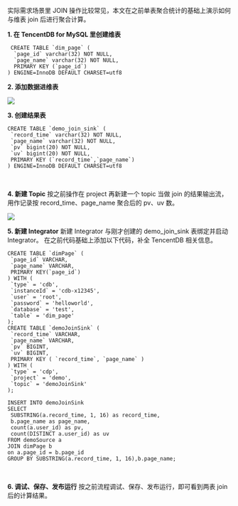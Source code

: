 实际需求场景里 JOIN 操作比较常见，本文在之前单表聚合统计的基础上演示如何与维表 join 后进行聚合计算。

**1. 在 TencentDB for MySQL 里创建维表**
```
 CREATE TABLE `dim_page` (
  `page_id` varchar(32) NOT NULL,
  `page_name` varchar(32) NOT NULL,
  PRIMARY KEY (`page_id`)
) ENGINE=InnoDB DEFAULT CHARSET=utf8 
```

**2. 添加数据进维表**

![](https://main.qcloudimg.com/raw/f512d88911729c8a9baecd0a8ee2add5.png)

**3. 创建结果表**
 ```
 CREATE TABLE `demo_join_sink` (
  `record_time` varchar(32) NOT NULL,
  `page_name` varchar(32) NOT NULL,
  `pv` bigint(20) NOT NULL,
  `uv` bigint(20) NOT NULL,
  PRIMARY KEY (`record_time`,`page_name`)
) ENGINE=InnoDB DEFAULT CHARSET=utf8
```

<br>

**4. 新建 Topic**
按之前操作在 project 再新建一个 topic 当做 join 的结果输出流，用作记录按 record_time、page_name 聚合后的 pv、uv 数。
 
 ![](https://main.qcloudimg.com/raw/d52ea278487645f5e6100ee12bd2b278.png)
 
**5. 新建 Integrator**
新建 Integrator 与刚才创建的 demo_join_sink 表绑定并启动 Integrator。
在之前代码基础上添加以下代码，补全 TencentDB 相关信息。 
	
 ```
 CREATE TABLE `dimPage` (
  `page_id` VARCHAR,
  `page_name` VARCHAR,
  PRIMARY KEY(`page_id`)
 ) WITH (
  `type` = 'cdb',
  `instanceId` = 'cdb-x12345',
  `user` = 'root',
  `password` = 'helloworld',
  `database` = 'test',
  `table` = 'dim_page'
);
CREATE TABLE `demoJoinSink` (
  `record_time` VARCHAR,
  `page_name` VARCHAR,
  `pv` BIGINT,
  `uv` BIGINT,
  PRIMARY KEY ( `record_time`, `page_name` )
) WITH (
  `type` = 'cdp',
  `project` = 'demo',
  `topic` = 'demoJoinSink'
);

 INSERT INTO demoJoinSink
 SELECT
  SUBSTRING(a.record_time, 1, 16) as record_time,
  b.page_name as page_name,
  count(a.user_id) as pv,
  count(DISTINCT a.user_id) as uv
FROM demoSource a
JOIN dimPage b
on a.page_id = b.page_id
GROUP BY SUBSTRING(a.record_time, 1, 16),b.page_name;
```

<br>

**6. 调试、保存、发布运行**
按之前流程调试、保存、发布运行，即可看到两表 join 后的计算结果。
